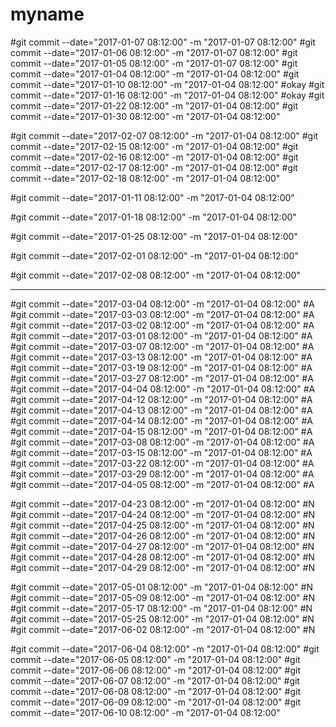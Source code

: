 # myname

#git commit --date="2017-01-07 08:12:00" -m "2017-01-07 08:12:00"
#git commit --date="2017-01-06 08:12:00" -m "2017-01-07 08:12:00"
#git commit --date="2017-01-05 08:12:00" -m "2017-01-07 08:12:00"
#git commit --date="2017-01-04 08:12:00" -m "2017-01-04 08:12:00"
#git commit --date="2017-01-10 08:12:00" -m "2017-01-04 08:12:00"
#okay
#git commit --date="2017-01-16 08:12:00" -m "2017-01-04 08:12:00"
#okay
#git commit --date="2017-01-22 08:12:00" -m "2017-01-04 08:12:00"
#git commit --date="2017-01-30 08:12:00" -m "2017-01-04 08:12:00"

#git commit --date="2017-02-07 08:12:00" -m "2017-01-04 08:12:00"
#git commit --date="2017-02-15 08:12:00" -m "2017-01-04 08:12:00"
#git commit --date="2017-02-16 08:12:00" -m "2017-01-04 08:12:00"
#git commit --date="2017-02-17 08:12:00" -m "2017-01-04 08:12:00"
#git commit --date="2017-02-18 08:12:00" -m "2017-01-04 08:12:00"

#git commit --date="2017-01-11 08:12:00" -m "2017-01-04 08:12:00"

#git commit --date="2017-01-18 08:12:00" -m "2017-01-04 08:12:00"

#git commit --date="2017-01-25 08:12:00" -m "2017-01-04 08:12:00"

#git commit --date="2017-02-01 08:12:00" -m "2017-01-04 08:12:00"

#git commit --date="2017-02-08 08:12:00" -m "2017-01-04 08:12:00"



----------------------------------------------------------------

#git commit --date="2017-03-04 08:12:00" -m "2017-01-04 08:12:00" #A
#git commit --date="2017-03-03 08:12:00" -m "2017-01-04 08:12:00" #A
#git commit --date="2017-03-02 08:12:00" -m "2017-01-04 08:12:00" #A
#git commit --date="2017-03-01 08:12:00" -m "2017-01-04 08:12:00" #A
#git commit --date="2017-03-07 08:12:00" -m "2017-01-04 08:12:00" #A
#git commit --date="2017-03-13 08:12:00" -m "2017-01-04 08:12:00" #A
#git commit --date="2017-03-19 08:12:00" -m "2017-01-04 08:12:00" #A
#git commit --date="2017-03-27 08:12:00" -m "2017-01-04 08:12:00" #A
#git commit --date="2017-04-04 08:12:00" -m "2017-01-04 08:12:00" #A
#git commit --date="2017-04-12 08:12:00" -m "2017-01-04 08:12:00" #A
#git commit --date="2017-04-13 08:12:00" -m "2017-01-04 08:12:00" #A
#git commit --date="2017-04-14 08:12:00" -m "2017-01-04 08:12:00" #A
#git commit --date="2017-04-15 08:12:00" -m "2017-01-04 08:12:00" #A
#git commit --date="2017-03-08 08:12:00" -m "2017-01-04 08:12:00" #A
#git commit --date="2017-03-15 08:12:00" -m "2017-01-04 08:12:00" #A 
#git commit --date="2017-03-22 08:12:00" -m "2017-01-04 08:12:00" #A
#git commit --date="2017-03-29 08:12:00" -m "2017-01-04 08:12:00" #A
#git commit --date="2017-04-05 08:12:00" -m "2017-01-04 08:12:00" #A


#git commit --date="2017-04-23 08:12:00" -m "2017-01-04 08:12:00" #N
#git commit --date="2017-04-24 08:12:00" -m "2017-01-04 08:12:00" #N
#git commit --date="2017-04-25 08:12:00" -m "2017-01-04 08:12:00" #N
#git commit --date="2017-04-26 08:12:00" -m "2017-01-04 08:12:00" #N
#git commit --date="2017-04-27 08:12:00" -m "2017-01-04 08:12:00" #N
#git commit --date="2017-04-28 08:12:00" -m "2017-01-04 08:12:00" #N
#git commit --date="2017-04-29 08:12:00" -m "2017-01-04 08:12:00" #N

#git commit --date="2017-05-01 08:12:00" -m "2017-01-04 08:12:00" #N
#git commit --date="2017-05-09 08:12:00" -m "2017-01-04 08:12:00" #N
#git commit --date="2017-05-17 08:12:00" -m "2017-01-04 08:12:00" #N
#git commit --date="2017-05-25 08:12:00" -m "2017-01-04 08:12:00" #N
#git commit --date="2017-06-02 08:12:00" -m "2017-01-04 08:12:00" #N

#git commit --date="2017-06-04 08:12:00" -m "2017-01-04 08:12:00"
#git commit --date="2017-06-05 08:12:00" -m "2017-01-04 08:12:00"
#git commit --date="2017-06-06 08:12:00" -m "2017-01-04 08:12:00"
#git commit --date="2017-06-07 08:12:00" -m "2017-01-04 08:12:00"
#git commit --date="2017-06-08 08:12:00" -m "2017-01-04 08:12:00"
#git commit --date="2017-06-09 08:12:00" -m "2017-01-04 08:12:00"
#git commit --date="2017-06-10 08:12:00" -m "2017-01-04 08:12:00"